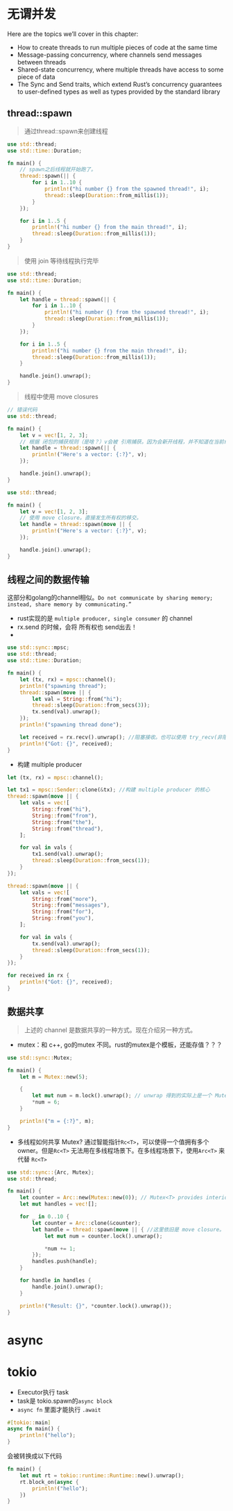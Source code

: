 # 无谓并发
Here are the topics we’ll cover in this chapter:

* How to create threads to run multiple pieces of code at the same time
* Message-passing concurrency, where channels send messages between threads
* Shared-state concurrency, where multiple threads have access to some piece of data
* The Sync and Send traits, which extend Rust’s concurrency guarantees to user-defined types as well as types provided by the standard library

## thread::spawn
> 通过thread::spawn来创建线程

```rust
use std::thread;
use std::time::Duration;

fn main() {
    // spawn之后线程就开始跑了。
    thread::spawn(|| {
        for i in 1..10 {
            println!("hi number {} from the spawned thread!", i);
            thread::sleep(Duration::from_millis(1));
        }
    });

    for i in 1..5 {
        println!("hi number {} from the main thread!", i);
        thread::sleep(Duration::from_millis(1));
    }
}
```

> 使用 join 等待线程执行完毕

```rust
use std::thread;
use std::time::Duration;

fn main() {
    let handle = thread::spawn(|| {
        for i in 1..10 {
            println!("hi number {} from the spawned thread!", i);
            thread::sleep(Duration::from_millis(1));
        }
    });

    for i in 1..5 {
        println!("hi number {} from the main thread!", i);
        thread::sleep(Duration::from_millis(1));
    }

    handle.join().unwrap();
}
```

> 线程中使用 move closures
```rust
// 错误代码
use std::thread;

fn main() {
    let v = vec![1, 2, 3];
    // 根据 闭包的捕获规则（是啥？）v会被 引用捕获。因为会新开线程，并不知道在当前线程 v后序会不会被搞，所以这里是会报错的
    let handle = thread::spawn(|| {
        println!("Here's a vector: {:?}", v);
    });

    handle.join().unwrap();
}
```
```rust
use std::thread;

fn main() {
    let v = vec![1, 2, 3];
    // 使用 move closure。直接发生所有权的移交。
    let handle = thread::spawn(move || {
        println!("Here's a vector: {:?}", v);
    });

    handle.join().unwrap();
}
```

## 线程之间的数据传输
这部分和golang的channel相似。`Do not communicate by sharing memory; instead, share memory by communicating.”`
* rust实现的是 `multiple producer, single consumer` 的 channel
* rx.send 的时候，会将 所有权也 send出去！
* 
```rust
use std::sync::mpsc;
use std::thread;
use std::time::Duration;

fn main() {
    let (tx, rx) = mpsc::channel();
    println!("spawning thread");
    thread::spawn(move || {
        let val = String::from("hi");
        thread::sleep(Duration::from_secs(3));
        tx.send(val).unwrap();
    });
    println!("spawning thread done");

    let received = rx.recv().unwrap(); //阻塞接收。也可以使用 try_recv(非阻塞！)
    println!("Got: {}", received);
}
```

* 构建 multiple producer
```rust
let (tx, rx) = mpsc::channel();

let tx1 = mpsc::Sender::clone(&tx); //构建 multiple producer 的核心
thread::spawn(move || {
    let vals = vec![
        String::from("hi"),
        String::from("from"),
        String::from("the"),
        String::from("thread"),
    ];

    for val in vals {
        tx1.send(val).unwrap();
        thread::sleep(Duration::from_secs(1));
    }
});

thread::spawn(move || {
    let vals = vec![
        String::from("more"),
        String::from("messages"),
        String::from("for"),
        String::from("you"),
    ];

    for val in vals {
        tx.send(val).unwrap();
        thread::sleep(Duration::from_secs(1));
    }
});

for received in rx {
    println!("Got: {}", received);
}
```

## 数据共享
> 上述的 channel 是数据共享的一种方式。现在介绍另一种方式。

* mutex：和 c++, go的mutex 不同。rust的mutex是个模板，还能存值？？？
```rust
use std::sync::Mutex;

fn main() {
    let m = Mutex::new(5);

    {
        let mut num = m.lock().unwrap(); // unwrap 得到的实际上是一个 MutexGuard. 可以通过该值操作 mutex里面的值。该 对象出了 scope 还会自动 unlock
        *num = 6;
    }

    println!("m = {:?}", m);
}
```

* 多线程如何共享 Mutex?
通过智能指针`Rc<T>`，可以使得一个值拥有多个owner。但是`Rc<T>` 无法用在多线程场景下。在多线程场景下，使用`Arc<T>` 来代替 `Rc<T>`
```rust
use std::sync::{Arc, Mutex};
use std::thread;

fn main() {
    let counter = Arc::new(Mutex::new(0)); // Mutex<T> provides interior mutability
    let mut handles = vec![];

    for _ in 0..10 {
        let counter = Arc::clone(&counter);
        let handle = thread::spawn(move || { //这里依旧是 move closure。
            let mut num = counter.lock().unwrap();

            *num += 1;
        });
        handles.push(handle);
    }

    for handle in handles {
        handle.join().unwrap();
    }

    println!("Result: {}", *counter.lock().unwrap());
}
```

# async

# tokio

* Executor执行 task
* task是 tokio.spawn的`async block`
* `async fn` 里面才能执行 `.await`

```rust
#[tokio::main]
async fn main() {
    println!("hello");
}
```
会被转换成以下代码
```rust
fn main() {
    let mut rt = tokio::runtime::Runtime::new().unwrap();
    rt.block_on(async {
        println!("hello");
    })
}

```
